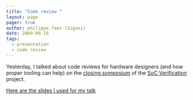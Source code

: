 ```yaml
---
title: "Code review "
layout: page 
pager: true
author: philippe.faes (Sigasi)
date: 2009-09-16
tags: 
  - presentation
  - code review
---
```

Yesterday, I talked about code reviews for hardware designers (and how proper tooling can help) on the <a href="http://www.socverification.be/public/symposium/">closing symposium</a> of the <a href="http://www.socverification.be">SoC Verification</a> project.

[Here are the slides I used for my talk](resources/presentatie_code_review.pdf)